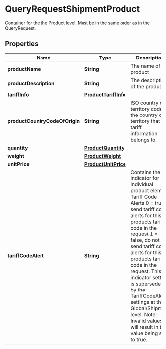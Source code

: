 

# QueryRequestShipmentProduct

Container for the  the Product level. Must be in    the same order as in the QueryRequest.

## Properties

| Name | Type | Description | Notes |
|------------ | ------------- | ------------- | -------------|
|**productName** | **String** | The name of the product |  [optional] |
|**productDescription** | **String** | The description of the product |  [optional] |
|**tariffInfo** | [**ProductTariffInfo**](ProductTariffInfo.md) |  |  |
|**productCountryCodeOfOrigin** | **String** | ISO country or territory code of the country or territory that the tariff    information belongs to. |  [optional] |
|**quantity** | [**ProductQuantity**](ProductQuantity.md) |  |  |
|**weight** | [**ProductWeight**](ProductWeight.md) |  |  [optional] |
|**unitPrice** | [**ProductUnitPrice**](ProductUnitPrice.md) |  |  |
|**tariffCodeAlert** | **String** | Contains the indicator for individual product element Tariff Code Alerts 0 &#x3D; true, send tariff code alerts for this products tariff code in the request 1 &#x3D; false, do not send tariff code alerts for this products tariff code in the request. This indicator setting is superseded by the TariffCodeAlert settings at the Global/Shipment level.  Note: Invalid values will result in the value being set to true. |  [optional] |



